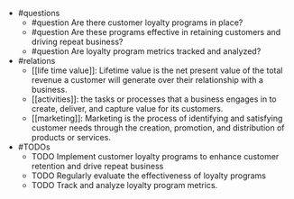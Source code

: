 - #questions
	- #question Are there customer loyalty programs in place?
	- #question Are these programs effective in retaining customers and driving repeat business?
	- #question Are loyalty program metrics tracked and analyzed?
- #relations
	- [[life time value]]: Lifetime value is the net present value of the total revenue a customer will generate over their relationship with a business.
	- [[activities]]: the tasks or processes that a business engages in to create, deliver, and capture value for its customers.
	- [[marketing]]: Marketing is the process of identifying and satisfying customer needs through the creation, promotion, and distribution of products or services.
- #TODOs
	- TODO Implement customer loyalty programs to enhance customer retention and drive repeat business
	- TODO  Regularly evaluate the effectiveness of loyalty programs
	- TODO  Track and analyze loyalty program metrics.











